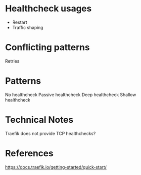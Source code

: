 # Healthcheck usages
- Restart
- Traffic shaping

# Conflicting patterns
Retries

# Patterns
No healthcheck
Passive healthcheck
Deep healthcheck
Shallow healthcheck

# Technical Notes
Traefik does not provide TCP healthchecks?

# References
https://docs.traefik.io/getting-started/quick-start/
